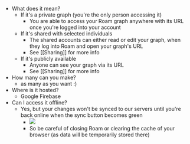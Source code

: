 - What does it mean?
    - If it's a private graph (you're the only person accessing it)
        - You are able to access your Roam graph anywhere with its URL once you're logged into your account 
    - If it's shared with selected individuals
        - The shared accounts can either read or edit your graph, when they log into Roam and open your graph's URL
        - See [[Sharing]] for more info
    - If it's publicly available
        - Anyone can see your graph via its URL
        - See [[Sharing]] for more info
- How many can you make?
    - as many as you want :)
- Where is it hosted?
    - Google Firebase
- Can I access it offline?
    - Yes, but your changes won't be synced to our servers until you're back online when the sync button becomes green
        - ![](https://firebasestorage.googleapis.com/v0/b/firescript-577a2.appspot.com/o/imgs%2Fapp%2Fhelp-documentation%2FCGs3axfCq1.png?alt=media&token=601b6eae-d411-4264-b341-6bdd976ae01d)
        - So be careful of closing Roam or clearing the cache of your browser (as data will be temporarily stored there)
